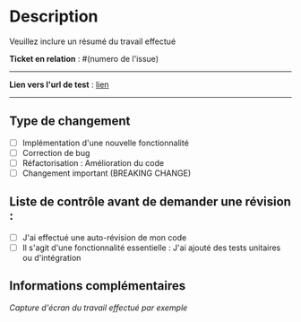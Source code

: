 # Description

Veuillez inclure un résumé du travail effectué

**Ticket en relation** : #(numero de l'issue)

---

**Lien vers l'url de test** : [lien](url)

---

## Type de changement

- [ ] Implémentation d'une nouvelle fonctionnalité
- [ ] Correction de bug
- [ ] Réfactorisation : Amélioration du code
- [ ] Changement important (BREAKING CHANGE)

## Liste de contrôle avant de demander une révision :

- [ ] J'ai effectué une auto-révision de mon code
- [ ] Il s'agit d'une fonctionnalité essentielle :
      J'ai ajouté des tests unitaires ou d'intégration

## Informations complémentaires

_Capture d'écran du travail effectué par exemple_
